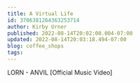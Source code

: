 ```yaml
---
title: A Virtual Life
id: 3706381264363253714
author: Kirby Urner
published: 2022-08-14T20:02:00.004-07:00
updated: 2022-08-14T20:03:18.494-07:00
blog: coffee_shops
tags: 
---
```


LORN - ANVIL [Official Music Video]